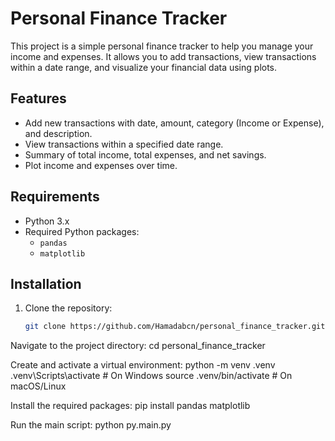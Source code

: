 # Personal Finance Tracker

This project is a simple personal finance tracker to help you manage your income and expenses. It allows you to add transactions, view transactions within a date range, and visualize your financial data using plots.

## Features

- Add new transactions with date, amount, category (Income or Expense), and description.
- View transactions within a specified date range.
- Summary of total income, total expenses, and net savings.
- Plot income and expenses over time.

## Requirements

- Python 3.x
- Required Python packages:
  - `pandas`
  - `matplotlib`

## Installation

1. Clone the repository:

   ```sh
   git clone https://github.com/Hamadabcn/personal_finance_tracker.git
   
Navigate to the project directory:
cd personal_finance_tracker

Create and activate a virtual environment:
python -m venv .venv
.venv\Scripts\activate  # On Windows
source .venv/bin/activate  # On macOS/Linux


Install the required packages:
pip install pandas matplotlib

Run the main script:
python py.main.py
